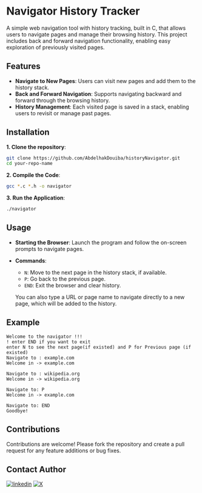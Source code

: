 # Navigator History Tracker

A simple web navigation tool with history tracking, built in C, that allows users to navigate pages and manage their browsing history. This project includes back and forward navigation functionality, enabling easy exploration of previously visited pages.


## Features

-   **Navigate to New Pages**: Users can visit new pages and add them to the history stack.
-   **Back and Forward Navigation**: Supports navigating backward and forward through the browsing history.
-   **History Management**: Each visited page is saved in a stack, enabling users to revisit or manage past pages.

## Installation

 **1.  Clone the repository**:


   ```bash
   git clone https://github.com/AbdelhakDouiba/historyNavigator.git
   cd your-repo-name
   ```
    
    
  **2. Compile the Code**:
    
  ```bash
  gcc *.c *.h -o navigator 
  ```
    
**3. Run the Application**:
    
  ```bash
  ./navigator 
  ```

## Usage

-   **Starting the Browser**: Launch the program and follow the on-screen prompts to navigate pages.
    
-   **Commands**:
    
    -   `N`: Move to the next page in the history stack, if available.
    -   `P`: Go back to the previous page.
    -   `END`: Exit the browser and clear history.
    
    You can also type a URL or page name to navigate directly to a new page, which will be added to the history.

## Example

```plaintext
Welcome to the navigator !!!
! enter END if you want to exit
enter N to see the next page(if existed) and P for Previous page (if existed)
Navigate to : example.com
Welcome in -> example.com

Navigate to : wikipedia.org
Welcome in -> wikipedia.org

Navigate to: P
Welcome in -> example.com

Navigate to: END
Goodbye!
```

## Contributions

Contributions are welcome! Please fork the repository and create a pull request for any feature additions or bug fixes.


## Contact Author
[![linkedin](https://img.shields.io/badge/linkedin-0A66C2?style=for-the-badge&logo=linkedin&logoColor=white)](https://www.linkedin.com/in/douiba-abdelhak/)
[![X](https://img.shields.io/badge/x.com-000000?style=for-the-badge&logo=x&logoColor=white)](https://x.com/douiba_abdelhak)
